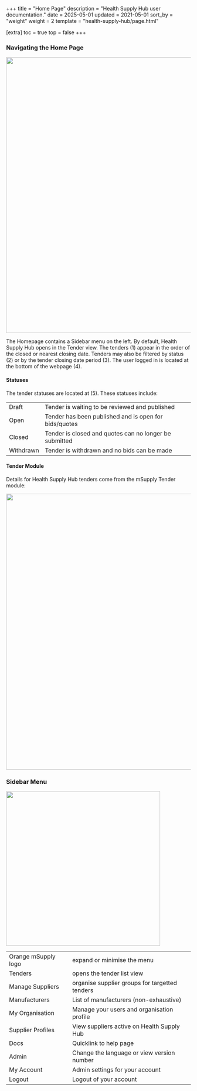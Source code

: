 +++
title = "Home Page"
description = "Health Supply Hub user documentation."
date = 2025-05-01
updated = 2021-05-01
sort_by = "weight"
weight = 2
template = "health-supply-hub/page.html"

[extra]
toc = true
top = false
+++

### Navigating the Home Page

<p align="center">
<img src="/health-supply-hub/purchaser/images/dashboard_navigation.png" width="750"  >
</p>

The Homepage contains a Sidebar menu on the left. By default, Health Supply Hub opens in the Tender view. The tenders (1) appear in the order of the closed or nearest closing date. Tenders may also be filtered by status (2) or by the tender closing date period (3). The user logged in is located at the bottom of the webpage (4).

#### Statuses

The tender statuses are located at (5). These statuses include:

|           |                                                        |
| --------- | ------------------------------------------------------ |
| Draft     | Tender is waiting to be reviewed and published         |
| Open      | Tender has been published and is open for bids/quotes  |
| Closed    | Tender is closed and quotes can no longer be submitted |
| Withdrawn | Tender is withdrawn and no bids can be made            |

#### Tender Module

Details for Health Supply Hub tenders come from the mSupply Tender module:

<p align="center">
<img src="/health-supply-hub/purchaser/images/tender_module_comparison.png" width="750"  >
</p>

### Sidebar Menu

<!-- <p align="left"> -->
<img src="/health-supply-hub/purchaser/images/purchaser_sidebar.png"  height="420" >
<!-- </p> -->

|                     |                                                |
| ------------------- | ---------------------------------------------- |
| Orange mSupply logo | expand or minimise the menu                    |
| Tenders             | opens the tender list view                     |
| Manage Suppliers    | organise supplier groups for targetted tenders |
| Manufacturers       | List of manufacturers (non-exhaustive)         |
| My Organisation     | Manage your users and organisation profile     |
| Supplier Profiles   | View suppliers active on Health Supply Hub     |
| Docs                | Quicklink to help page                         |
| Admin               | Change the language or view version number     |
| My Account          | Admin settings for your account                |
| Logout              | Logout of your account                         |
